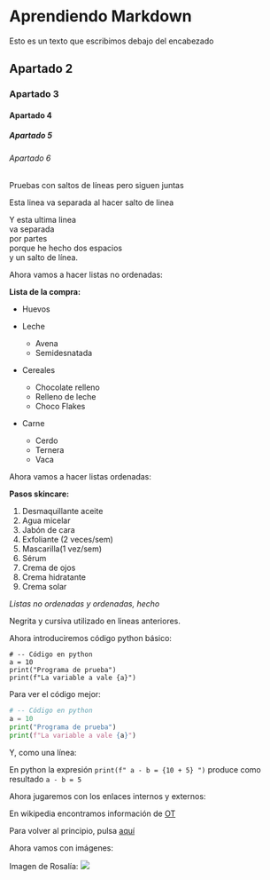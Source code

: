# Aprendiendo Markdown

Esto es un texto que escribimos debajo del encabezado

## Apartado 2
### Apartado 3
#### Apartado 4
##### Apartado 5
###### Apartado 6

Pruebas con saltos de 
líneas pero siguen juntas

Esta linea va separada al hacer salto de linea

Y esta ultima linea  
va separada  
por partes  
porque he hecho dos espacios  
y un salto de línea.

Ahora vamos a hacer listas no ordenadas:

**Lista de la compra:**

* Huevos
* Leche
    * Avena
    * Semidesnatada
* Cereales
    * Chocolate relleno
    * Relleno de leche
    * Choco Flakes

* Carne
    * Cerdo
    * Ternera
    * Vaca

Ahora vamos a hacer listas ordenadas:

**Pasos skincare:**

1. Desmaquillante aceite
2. Agua micelar
3. Jabón de cara
4. Exfoliante (2 veces/sem)
5. Mascarilla(1 vez/sem)
6. Sérum
7. Crema de ojos
8. Crema hidratante
9. Crema solar

*Listas no ordenadas y ordenadas, hecho*

Negrita y cursiva utilizado en lineas anteriores.

Ahora introduciremos código python básico:

```
# -- Código en python
a = 10
print("Programa de prueba")
print(f"La variable a vale {a}")
```

Para ver el código mejor:

```python
# -- Código en python
a = 10
print("Programa de prueba")
print(f"La variable a vale {a}")
```

Y, como una línea:

En python la expresión `print(f" a - b = {10 + 5} ")` produce como resultado `a - b = 5` 

Ahora jugaremos con los enlaces internos y externos:

En wikipedia encontramos información de [OT](https://es.wikipedia.org/wiki/Operaci%C3%B3n_Triunfo_(Espa%C3%B1a))

Para volver al principio, pulsa [aquí](#aprendiendo-markdown)

Ahora vamos con imágenes:

Imagen de Rosalía:
![](https://media.vogue.es/photos/637739320bd778f6d6546fe0/2:3/w_960,c_limit/GettyImages-1442401269.jpg)
